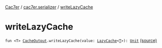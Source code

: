 [Cac7er](../index.md) / [cac7er.serializer](index.md) / [writeLazyCache](./write-lazy-cache.md)

# writeLazyCache

`fun <T> `[`CacheOutput`](-cache-output.md)`.writeLazyCache(value: `[`LazyCache`](../cac7er/-lazy-cache/index.md)`<`[`T`](write-lazy-cache.md#T)`>): `[`Unit`](https://kotlinlang.org/api/latest/jvm/stdlib/kotlin/-unit/index.html) [(source)](http://2wiqua.wcaokaze.com/gitbucket/wcaokaze/Cac7er/blob/master/src/main/java/cac7er/serializer/cache.kt#L51)